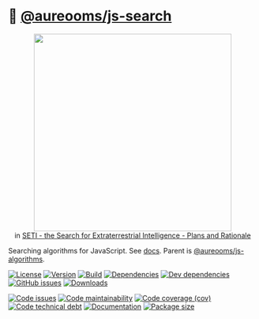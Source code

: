 :flashlight: [@aureooms/js-search](https://aureooms.github.io/js-search)
==

<p align="center">
<a href="http://articles.adsabs.harvard.edu/pdf/1981NASCP2156..391W">
<img src="https://sites.psu.edu/astrowright/files/2018/09/Screen-Shot-2018-09-20-at-8.20.43-AM-23ujj9s.png" width="400">
</a><br/>
in <a href="https://ui.adsabs.harvard.edu/abs/1981NASCP2156..391W/abstract">SETI - the Search for Extraterrestrial Intelligence - Plans and Rationale</a>
</p>

Searching algorithms for JavaScript.
See [docs](https://aureooms.github.io/js-search).
Parent is [@aureooms/js-algorithms](https://github.com/aureooms/js-algorithms).

[![License](https://img.shields.io/github/license/aureooms/js-search.svg)](https://raw.githubusercontent.com/aureooms/js-search/main/LICENSE)
[![Version](https://img.shields.io/npm/v/@aureooms/js-search.svg)](https://www.npmjs.org/package/@aureooms/js-search)
[![Build](https://img.shields.io/travis/aureooms/js-search/main.svg)](https://travis-ci.org/aureooms/js-search/branches)
[![Dependencies](https://img.shields.io/david/aureooms/js-search.svg)](https://david-dm.org/aureooms/js-search)
[![Dev dependencies](https://img.shields.io/david/dev/aureooms/js-search.svg)](https://david-dm.org/aureooms/js-search?type=dev)
[![GitHub issues](https://img.shields.io/github/issues/aureooms/js-search.svg)](https://github.com/aureooms/js-search/issues)
[![Downloads](https://img.shields.io/npm/dm/@aureooms/js-search.svg)](https://www.npmjs.org/package/@aureooms/js-search)

[![Code issues](https://img.shields.io/codeclimate/issues/aureooms/js-search.svg)](https://codeclimate.com/github/aureooms/js-search/issues)
[![Code maintainability](https://img.shields.io/codeclimate/maintainability/aureooms/js-search.svg)](https://codeclimate.com/github/aureooms/js-search/trends/churn)
[![Code coverage (cov)](https://img.shields.io/codecov/c/gh/aureooms/js-search/main.svg)](https://codecov.io/gh/aureooms/js-search)
[![Code technical debt](https://img.shields.io/codeclimate/tech-debt/aureooms/js-search.svg)](https://codeclimate.com/github/aureooms/js-search/trends/technical_debt)
[![Documentation](https://aureooms.github.io/js-search//badge.svg)](https://aureooms.github.io/js-search//source.html)
[![Package size](https://img.shields.io/bundlephobia/minzip/@aureooms/js-search)](https://bundlephobia.com/result?p=@aureooms/js-search)
